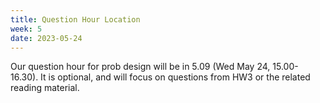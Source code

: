 ```yaml
---
title: Question Hour Location
week: 5
date: 2023-05-24
---
```


<!-- <a href="" target="_blank">link</a> -->
<!-- <a href="https://tudelft-citg.github.io/HOS-prob-design/unlisted/assignment.html" target="_blank">Start HW 1</a> -->

	
Our question hour for prob design will be in 5.09 (Wed May 24, 15.00-16.30). It is optional, and will focus on questions from HW3 or the related reading material.